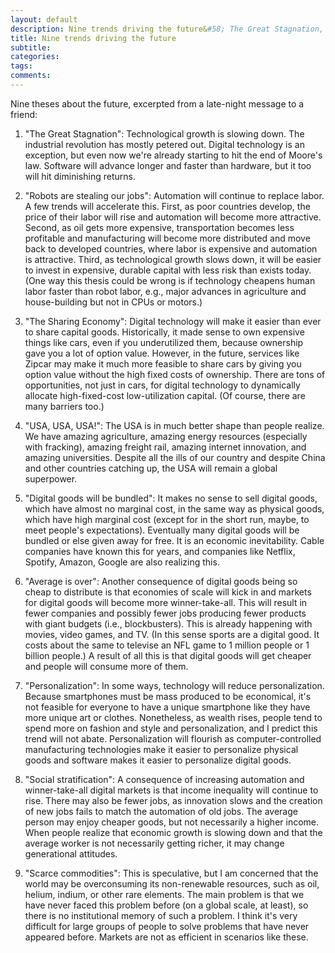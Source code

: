 ```yaml
---
layout: default
description: Nine trends driving the future&#58; The Great Stagnation, robots are stealing our jobs, the sharing economy, USA USA USA, digital goods will be bundled, average is over, personalization, social stratification, and scarce commodities.
title: Nine trends driving the future
subtitle:
categories:
tags:
comments:
---
```


Nine theses about the future, excerpted from a late-night message to a friend:

1) "The Great Stagnation": Technological growth is slowing down. The industrial revolution has mostly petered out. Digital technology is an exception, but even now we're already starting to hit the end of Moore's law. Software will advance longer and faster than hardware, but it too will hit diminishing returns.

2) "Robots are stealing our jobs": Automation will continue to replace labor. A few trends will accelerate this. First, as poor countries develop, the price of their labor will rise and automation will become more attractive. Second, as oil gets more expensive, transportation becomes less profitable and manufacturing will become more distributed and move back to developed countries, where labor is expensive and automation is attractive. Third, as technological growth slows down, it will be easier to invest in expensive, durable capital with less risk than exists today. (One way this thesis could be wrong is if technology cheapens human labor faster than robot labor, e.g., major advances in agriculture and house-building but not in CPUs or motors.)

3) "The Sharing Economy": Digital technology will make it easier than ever to share capital goods. Historically, it made sense to own expensive things like cars, even if you underutilized them, because ownership gave you a lot of option value. However, in the future, services like Zipcar may make it much more feasible to share cars by giving you option value without the high fixed costs of ownership. There are tons of opportunities, not just in cars, for digital technology to dynamically allocate high-fixed-cost low-utilization capital. (Of course, there are many barriers too.)

4) "USA, USA, USA!": The USA is in much better shape than people realize. We have amazing agriculture, amazing energy resources (especially with fracking), amazing freight rail, amazing internet innovation, and amazing universities. Despite all the ills of our country and despite China and other countries catching up, the USA will remain a global superpower.

5) "Digital goods will be bundled": It makes no sense to sell digital goods, which have almost no marginal cost, in the same way as physical goods, which have high marginal cost (except for in the short run, maybe, to meet people's expectations). Eventually many digital goods will be bundled or else given away for free. It is an economic inevitability. Cable companies have known this for years, and companies like Netflix, Spotify, Amazon, Google are also realizing this.

6) "Average is over": Another consequence of digital goods being so cheap to distribute is that economies of scale will kick in and markets for digital goods will become more winner-take-all. This will result in fewer companies and possibly fewer jobs producing fewer products with giant budgets (i.e., blockbusters). This is already happening with movies, video games, and TV. (In this sense sports are a digital good. It costs about the same to televise an NFL game to 1 million people or 1 billion people.) A result of all this is that digital goods will get cheaper and people will consume more of them.

7) "Personalization": In some ways, technology will reduce personalization. Because smartphones must be mass produced to be economical, it's not feasible for everyone to have a unique smartphone like they have more unique art or clothes. Nonetheless, as wealth rises, people tend to spend more on fashion and style and personalization, and I predict this trend will not abate. Personalization will flourish as computer-controlled manufacturing technologies make it easier to personalize physical goods and software makes it easier to personalize digital goods.

8) "Social stratification": A consequence of increasing automation and winner-take-all digital markets is that income inequality will continue to rise. There may also be fewer jobs, as innovation slows and the creation of new jobs fails to match the automation of old jobs. The average person may enjoy cheaper goods, but not necessarily a higher income. When people realize that economic growth is slowing down and that the average worker is not necessarily getting richer, it may change generational attitudes.

9) "Scarce commodities": This is speculative, but I am concerned that the world may be overconsuming its non-renewable resources, such as oil, helium, indium, or other rare elements. The main problem is that we have never faced this problem before (on a global scale, at least), so there is no institutional memory of such a problem. I think it's very difficult for large groups of people to solve problems that have never appeared before. Markets are not as efficient in scenarios like these.
